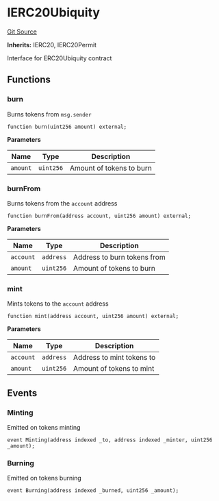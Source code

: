 # IERC20Ubiquity
[Git Source](https://github.com/ubiquity/ubiquity-dollar/blob/10739ec9952bac4f588bde7bc4ca191d941f1dc7/src/dollar/interfaces/IERC20Ubiquity.sol)

**Inherits:**
IERC20, IERC20Permit

Interface for ERC20Ubiquity contract


## Functions
### burn

Burns tokens from `msg.sender`


```solidity
function burn(uint256 amount) external;
```
**Parameters**

|Name|Type|Description|
|----|----|-----------|
|`amount`|`uint256`|Amount of tokens to burn|


### burnFrom

Burns tokens from the `account` address


```solidity
function burnFrom(address account, uint256 amount) external;
```
**Parameters**

|Name|Type|Description|
|----|----|-----------|
|`account`|`address`|Address to burn tokens from|
|`amount`|`uint256`|Amount of tokens to burn|


### mint

Mints tokens to the `account` address


```solidity
function mint(address account, uint256 amount) external;
```
**Parameters**

|Name|Type|Description|
|----|----|-----------|
|`account`|`address`|Address to mint tokens to|
|`amount`|`uint256`|Amount of tokens to mint|


## Events
### Minting
Emitted on tokens minting


```solidity
event Minting(address indexed _to, address indexed _minter, uint256 _amount);
```

### Burning
Emitted on tokens burning


```solidity
event Burning(address indexed _burned, uint256 _amount);
```

